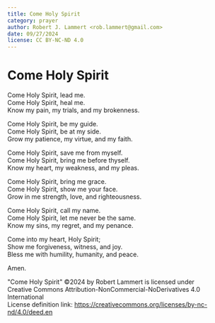 ```yaml
---
title: Come Holy Spirit
category: prayer
author: Robert J. Lammert <rob.lammert@gmail.com>
date: 09/27/2024
license: CC BY-NC-ND 4.0
---
```


# Come Holy Spirit
	
Come Holy Spirit, lead me.  
Come Holy Spirit, heal me.  
Know my pain, my trials, and my brokenness.  

Come Holy Spirit, be my guide.  
Come Holy Spirit, be at my side.  
Grow my patience, my virtue, and my faith.  

Come Holy Spirit, save me from myself.  
Come Holy Spirit, bring me before thyself.  
Know my heart, my weakness, and my pleas.  

Come Holy Spirit, bring me grace.  
Come Holy Spirit, show me your face.  
Grow in me strength, love, and righteousness.   

Come Holy Spirit, call my name.  
Come Holy Spirit, let me never be the same.   
Know my sins, my regret, and my penance.  

Come into my heart, Holy Spirit;  
Show me forgiveness, witness, and joy.  
Bless me with humility, humanity, and peace.  

Amen.

"Come Holy Spirit" ©2024 by Robert Lammert is licensed under  
Creative Commons Attribution-NonCommercial-NoDerivatives 4.0 International  
License definition link: https://creativecommons.org/licenses/by-nc-nd/4.0/deed.en
